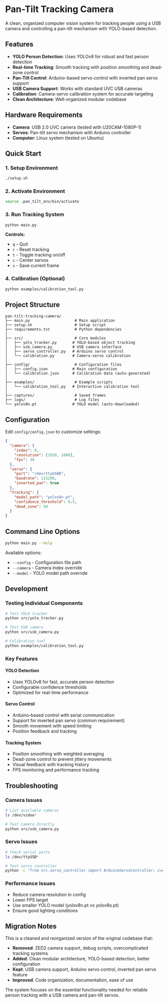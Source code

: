 # Pan-Tilt Tracking Camera

A clean, organized computer vision system for tracking people using a USB camera and controlling a pan-tilt mechanism with YOLO-based detection.

## Features

- **YOLO Person Detection**: Uses YOLOv8 for robust and fast person detection
- **Real-time Tracking**: Smooth tracking with position smoothing and dead-zone control
- **Pan-Tilt Control**: Arduino-based servo control with inverted pan servo support
- **USB Camera Support**: Works with standard UVC USB cameras
- **Calibration**: Camera-servo calibration system for accurate targeting
- **Clean Architecture**: Well-organized modular codebase

## Hardware Requirements

- **Camera**: USB 2.0 UVC camera (tested with U20CAM-1080P-1)
- **Servos**: Pan-tilt servo mechanism with Arduino controller
- **Computer**: Linux system (tested on Ubuntu)

## Quick Start

### 1. Setup Environment

```bash
./setup.sh
```

### 2. Activate Environment

```bash
source .pan_tilt_env/bin/activate
```

### 3. Run Tracking System

```bash
python main.py
```

**Controls:**
- `q` - Quit
- `r` - Reset tracking
- `t` - Toggle tracking on/off
- `c` - Center servos
- `s` - Save current frame

### 4. Calibration (Optional)

```bash
python examples/calibration_tool.py
```

## Project Structure

```
pan-tilt-tracking-camera/
├── main.py                    # Main application
├── setup.sh                   # Setup script
├── requirements.txt           # Python dependencies
│
├── src/                       # Core modules
│   ├── yolo_tracker.py       # YOLO-based object tracking
│   ├── usb_camera.py         # USB camera interface
│   ├── servo_controller.py   # Arduino servo control
│   └── calibration.py        # Camera-servo calibration
│
├── config/                    # Configuration files
│   ├── config.json           # Main configuration
│   └── calibration.json      # Calibration data (auto-generated)
│
├── examples/                  # Example scripts
│   └── calibration_tool.py   # Interactive calibration tool
│
├── captures/                  # Saved frames
├── logs/                      # Log files
└── yolov8n.pt                # YOLO model (auto-downloaded)
```

## Configuration

Edit `config/config.json` to customize settings:

```json
{
  "camera": {
    "index": 0,
    "resolution": [1920, 1080],
    "fps": 30
  },
  "servo": {
    "port": "/dev/ttyUSB0",
    "baudrate": 115200,
    "inverted_pan": true
  },
  "tracking": {
    "model_path": "yolov8n.pt",
    "confidence_threshold": 0.5,
    "dead_zone": 50
  }
}
```

## Command Line Options

```bash
python main.py --help
```

Available options:
- `--config` - Configuration file path
- `--camera` - Camera index override
- `--model` - YOLO model path override

## Development

### Testing Individual Components

```bash
# Test YOLO tracker
python src/yolo_tracker.py

# Test USB camera
python src/usb_camera.py

# Calibration tool
python examples/calibration_tool.py
```

### Key Features

#### YOLO Detection
- Uses YOLOv8 for fast, accurate person detection
- Configurable confidence thresholds
- Optimized for real-time performance

#### Servo Control
- Arduino-based control with serial communication
- Support for inverted pan servo (common requirement)
- Smooth movement with speed limiting
- Position feedback and tracking

#### Tracking System
- Position smoothing with weighted averaging
- Dead-zone control to prevent jittery movements
- Visual feedback with tracking history
- FPS monitoring and performance tracking

## Troubleshooting

### Camera Issues
```bash
# List available cameras
ls /dev/video*

# Test camera directly
python src/usb_camera.py
```

### Servo Issues
```bash
# Check serial ports
ls /dev/ttyUSB*

# Test servo controller
python -c "from src.servo_controller import ArduinoServoController; c=ArduinoServoController(); print(c.connect())"
```

### Performance Issues
- Reduce camera resolution in config
- Lower FPS target
- Use smaller YOLO model (yolov8n.pt vs yolov8s.pt)
- Ensure good lighting conditions

## Migration Notes

This is a cleaned and reorganized version of the original codebase that:

- **Removed**: ZED2 camera support, debug scripts, overcomplicated tracking systems
- **Added**: Clean modular architecture, YOLO-based detection, better configuration
- **Kept**: USB camera support, Arduino servo control, inverted pan servo feature
- **Improved**: Code organization, documentation, ease of use

The system focuses on the essential functionality needed for reliable person tracking with a USB camera and pan-tilt servos.

